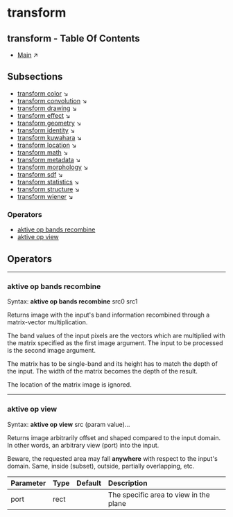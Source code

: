 # transform
## transform - Table Of Contents

  - [Main](index.md) ↗


## Subsections


 - [transform color](transform_color.md) ↘
 - [transform convolution](transform_convolution.md) ↘
 - [transform drawing](transform_drawing.md) ↘
 - [transform effect](transform_effect.md) ↘
 - [transform geometry](transform_geometry.md) ↘
 - [transform identity](transform_identity.md) ↘
 - [transform kuwahara](transform_kuwahara.md) ↘
 - [transform location](transform_location.md) ↘
 - [transform math](transform_math.md) ↘
 - [transform metadata](transform_metadata.md) ↘
 - [transform morphology](transform_morphology.md) ↘
 - [transform sdf](transform_sdf.md) ↘
 - [transform statistics](transform_statistics.md) ↘
 - [transform structure](transform_structure.md) ↘
 - [transform wiener](transform_wiener.md) ↘

### Operators

 - [aktive op bands recombine](#op_bands_recombine)
 - [aktive op view](#op_view)

## Operators

---
### <a name='op_bands_recombine'></a> aktive op bands recombine

Syntax: __aktive op bands recombine__ src0 src1

Returns image with the input's band information recombined through a matrix-vector multiplication.

The band values of the input pixels are the vectors which are multiplied with the matrix specified as the first image argument. The input to be processed is the second image argument.

The matrix has to be single-band and its height has to match the depth of the input. The width of the matrix becomes the depth of the result.

The location of the matrix image is ignored.


---
### <a name='op_view'></a> aktive op view

Syntax: __aktive op view__ src (param value)...

Returns image arbitrarily offset and shaped compared to the input domain. In other words, an arbitrary view (port) into the input.

Beware, the requested area may fall __anywhere__ with respect to the input's domain. Same, inside (subset), outside, partially overlapping, etc.

|Parameter|Type|Default|Description|
|:---|:---|:---|:---|
|port|rect||The specific area to view in the plane|

